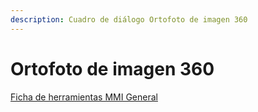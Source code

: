 ```yaml
---
description: Cuadro de diálogo Ortofoto de imagen 360
---
```


# Ortofoto de imagen 360

[Ficha de herramientas MMI General](./)

